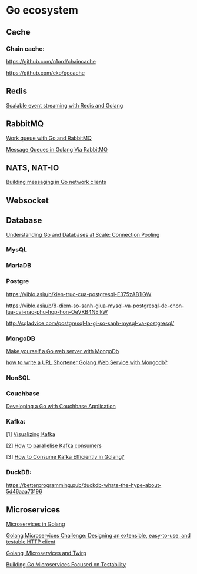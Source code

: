 # Go ecosystem

## Cache

### Chain cache:

https://github.com/n1ord/chaincache

https://github.com/eko/gocache

## Redis

[Scalable event streaming with Redis and Golang](https://ably.com/blog/event-streaming-with-redis-and-golang)

## RabbitMQ

[Work queue with Go and RabbitMQ](https://medium.com/@masnun/work-queue-with-go-and-rabbitmq-b8c295cde861)

[Message Queues in Golang Via RabbitMQ](https://medium.com/@agiratech/message-queues-in-golang-via-rabbitmq-a3be7e426ad4)


## NATS, NAT-IO

[Building messaging in Go network clients](https://www.oreilly.com/ideas/building-messaging-in-go-network-clients)

## Websocket

## Database

[Understanding Go and Databases at Scale: Connection Pooling](https://koho.dev/understanding-go-and-databases-at-scale-connection-pooling-f301e56fa73)


### MysQL

### MariaDB

### Postgre
https://viblo.asia/p/kien-truc-cua-postgresql-E375zAB1lGW

https://viblo.asia/p/8-diem-so-sanh-giua-mysql-va-postgresql-de-chon-lua-cai-nao-phu-hop-hon-OeVKB4NElkW

http://sqladvice.com/postgresql-la-gi-so-sanh-mysql-va-postgresql/

### MongoDB

[Make yourself a Go web server with MongoDb](https://hackernoon.com/make-yourself-a-go-web-server-with-mongodb-go-on-go-on-go-on-48f394f24e)

[how to write a URL Shortener Golang Web Service with Mongodb?](http://www.minaandrawos.com/2015/09/05/link-shortener-golang-web-service-tutorial-mongodb/)

### NonSQL

### Couchbase 
[Developing a Go with Couchbase Application](https://blog.couchbase.com/create-continuous-deployment-pipeline-golang-jenkins/)

### Kafka:
[1] [Visualizing Kafka](https://timothystepro.medium.com/visualizing-kafka-20bc384803e7)

[2] [How to parallelise Kafka consumers](https://medium.com/@jhansireddy007/how-to-parallelise-kafka-consumers-59c8b0bbc37a)

[3] [How to Consume Kafka Efficiently in Golang?](https://medium.com/swlh/how-to-consume-kafka-efficiently-in-golang-264f7fe2155b)

### DuckDB:

https://betterprogramming.pub/duckdb-whats-the-hype-about-5d46aaa73196

## Microservices
[Microservices in Golang](https://ewanvalentine.io/microservices-in-golang-part-1/)

[Golang Microservices Challenge: Designing an extensible, easy-to-use, and testable HTTP client](https://medium.com/augury-research-and-development/golang-microservices-challenge-designing-an-extensible-easy-to-use-and-testable-http-client-faf43e7e5d45)

[Golang, Microservices and Twirp](https://itnext.io/golang-microservices-and-twirp-5ef495278ddf)

[Building Go Microservices Focused on Testability](https://medium.com/@rholcombe30/building-go-microservices-focused-on-testability-d6164751275d)

